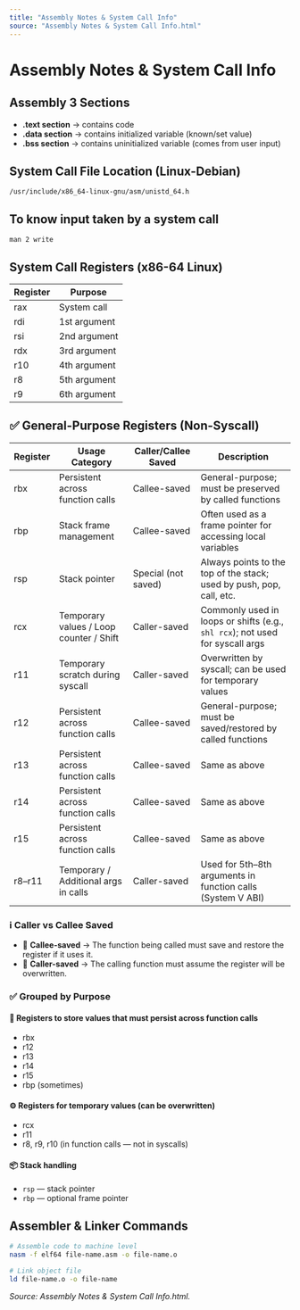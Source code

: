 ```yaml
---
title: "Assembly Notes & System Call Info"
source: "Assembly Notes & System Call Info.html"
---
```


# Assembly Notes & System Call Info

## Assembly 3 Sections
- **.text section** → contains code
- **.data section** → contains initialized variable (known/set value)
- **.bss section** → contains uninitialized variable (comes from user input)

## System Call File Location (Linux-Debian)
```
/usr/include/x86_64-linux-gnu/asm/unistd_64.h
```

## To know input taken by a system call
```
man 2 write
```

## System Call Registers (x86-64 Linux)

| Register | Purpose             |
|----------|---------------------|
| rax      | System call         |
| rdi      | 1st argument        |
| rsi      | 2nd argument        |
| rdx      | 3rd argument        |
| r10      | 4th argument        |
| r8       | 5th argument        |
| r9       | 6th argument        |

## ✅ General-Purpose Registers (Non-Syscall)

| Register | Usage Category                         | Caller/Callee Saved | Description                                                                 |
|----------|-----------------------------------------|---------------------|-----------------------------------------------------------------------------|
| rbx      | Persistent across function calls        | Callee-saved        | General-purpose; must be preserved by called functions                     |
| rbp      | Stack frame management                  | Callee-saved        | Often used as a frame pointer for accessing local variables                |
| rsp      | Stack pointer                           | Special (not saved) | Always points to the top of the stack; used by push, pop, call, etc.       |
| rcx      | Temporary values / Loop counter / Shift | Caller-saved        | Commonly used in loops or shifts (e.g., `shl rcx`); not used for syscall args |
| r11      | Temporary scratch during syscall        | Caller-saved        | Overwritten by syscall; can be used for temporary values                   |
| r12      | Persistent across function calls        | Callee-saved        | General-purpose; must be saved/restored by called functions               |
| r13      | Persistent across function calls        | Callee-saved        | Same as above                                                               |
| r14      | Persistent across function calls        | Callee-saved        | Same as above                                                               |
| r15      | Persistent across function calls        | Callee-saved        | Same as above                                                               |
| r8–r11   | Temporary / Additional args in calls    | Caller-saved        | Used for 5th–8th arguments in function calls (System V ABI)               |

### ℹ️ Caller vs Callee Saved
- 🔹 **Callee-saved** → The function being called must save and restore the register if it uses it.  
- 🔹 **Caller-saved** → The calling function must assume the register will be overwritten.

### ✅ Grouped by Purpose

#### 🧱 Registers to store values that must persist across function calls
- rbx
- r12
- r13
- r14
- r15
- rbp (sometimes)

#### ⚙️ Registers for temporary values (can be overwritten)
- rcx
- r11
- r8, r9, r10 (in function calls — not in syscalls)

#### 📦 Stack handling
- `rsp` — stack pointer
- `rbp` — optional frame pointer

## Assembler & Linker Commands
```bash
# Assemble code to machine level
nasm -f elf64 file-name.asm -o file-name.o

# Link object file
ld file-name.o -o file-name
```

_Source: Assembly Notes & System Call Info.html._
